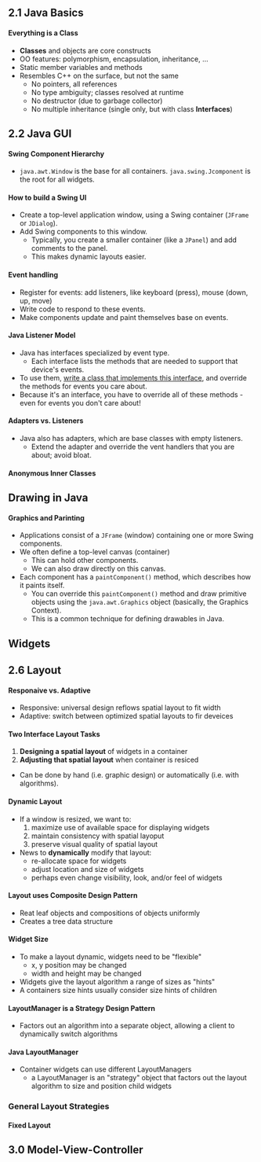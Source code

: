 ## 2.1 Java Basics

#### Everything is a Class

- **Classes** and objects are core constructs
- OO features: polymorphism, encapsulation, inheritance, ...
- Static member variables and methods
- Resembles C++ on the surface, but not the same
  - No pointers, all references
  -  No type ambiguity; classes resolved at runtime
  - No destructor (due to garbage collector)
  - No multiple inheritance (single only, but with class **Interfaces**)

## 2.2 Java GUI

#### Swing Component Hierarchy

- `java.awt.Window` is the base for all containers. `java.swing.Jcomponent` is the root for all widgets.

#### How to build a Swing UI

- Create a top-level application window, using a Swing container (`JFrame` or `JDialog`).
- Add Swing components to this window.
  - Typically, you create a smaller container (like a `JPanel`) and add comments to the panel.
  - This makes dynamic layouts easier.

#### Event handling

- Register for events: add listeners, like keyboard (press), mouse (down, up, move)
- Write code to respond to these events.
- Make components update and paint themselves base on events.

#### Java Listener Model

- Java has interfaces specialized by event type.
  - Each interface lists the methods that are needed to support that device's events.
- To use them, <u>write a class that implements this interface</u>, and override the methods for events you care about.
- Because it's an interface, you have to override all of these methods - even for events you don't care about!

#### Adapters vs. Listeners

- Java also has adapters, which are base classes with empty listeners.
  - Extend the adapter and override the vent handlers that you are about; avoid bloat.

#### Anonymous Inner Classes

## Drawing in Java

#### Graphics and Parinting

- Applications consist of a `JFrame` (window) containing one or more Swing components.
- We often define a top-level canvas (container)
  - This can hold other components.
  - We can also draw directly on this canvas.
- Each component has a `paintComponent()` method, which describes how it paints itself.
  - You can override this `paintComponent()` method and draw primitive objects using the `java.awt.Graphics` object (basically, the Graphics Context).
  - This is a common technique for defining drawables in Java.

## Widgets

## 2.6 Layout

#### Responaive vs. Adaptive

- Responsive: universal design reflows spatial layout to fit width
- Adaptive: switch between optimized spatial layouts to fir deveices

#### Two Interface Layout Tasks

1. **Designing a spatial layout** of widgets in a container
2. **Adjusting that spatial layout** when container is resiced

- Can be done by hand (i.e. graphic design) or automatically (i.e. with algorithms).

#### Dynamic Layout

- If a window is resized, we want to:
  1. maximize use of available space for displaying widgets
  2. maintain consistency with spatial layoput
  3. preserve visual quality of spatial layout
- News to **dynamically** modify that layout:
  - re-allocate space for widgets
  - adjust location and size of widgets
  - perhaps even change visibility, look, and/or feel of widgets

#### Layout uses Composite Design Pattern

- Reat leaf objects and compositions of objects uniformly
- Creates a tree data structure

#### Widget Size

- To make a layout dynamic, widgets need to be "flexible"
  - x, y position may be changed
  - width and height may be changed
- Widgets give the layout algorithm a range of sizes as "hints"
- A containers size hints usually consider size hints of children

#### LayoutManager is a Strategy Design Pattern

- Factors out an algorithm into a separate object, allowing a client to dynamically switch algorithms

#### Java LayoutManager

- Container widgets can use different LayoutManagers
  - a LayoutManager is an "strategy" object that factors out the layout algorithm to size and position child widgets

### General Layout Strategies

#### Fixed Layout



## 3.0 Model-View-Controller

